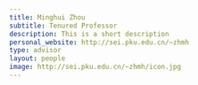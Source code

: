 ```yaml
---
title: Minghui Zhou
subtitle: Tenured Professor
description: This is a short description
personal_website: http://sei.pku.edu.cn/~zhmh
type: advisor
layout: people
image: http://sei.pku.edu.cn/~zhmh/icon.jpg
---
```

